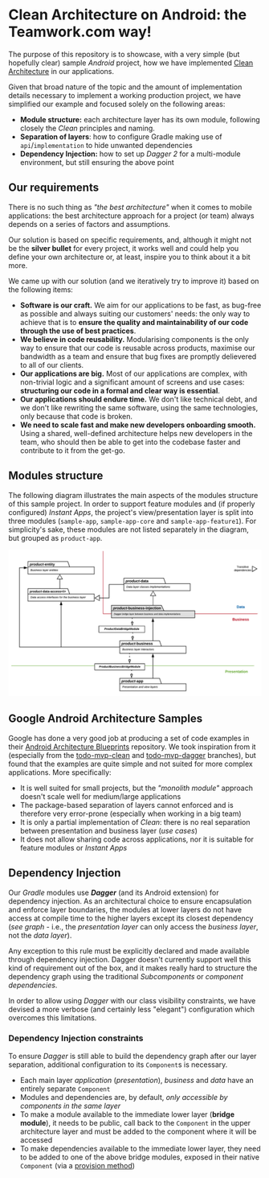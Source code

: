 # Clean Architecture on Android: the Teamwork.com way!
The purpose of this repository is to showcase, with a very simple (but hopefully clear) sample *Android* project, how we have implemented [Clean Architecture](https://8thlight.com/blog/uncle-bob/2012/08/13/the-clean-architecture.html) in our applications.

Given that broad nature of the topic and the amount of implementation details necessary to implement a working production project, we have simplified our example and focused solely on the following areas:
- **Module structure:** each architecture layer has its own module, following closely the _Clean_ principles and naming.
- **Separation of layers**: how to configure Gradle making use of `api`/`implementation` to hide unwanted dependencies
- **Dependency Injection:** how to set up *Dagger 2* for a multi-module environment, but still ensuring the above point

## Our requirements
There is no such thing as *"the best architecture"* when it comes to mobile applications: the best architecture approach for a project (or team) always depends on a series of factors and assumptions.

Our solution is based on specific requirements, and, although it might not be the **silver bullet** for every project, it works well and could help you define your own architecture or, at least, inspire you to think about it a bit more.

We came up with our solution (and we iteratively try to improve it) based on the following items:
- **Software is our craft.** We aim for our applications to be fast, as bug-free as possible and always suiting our customers' needs: the only way to achieve that is to **ensure the quality and maintainability of our code through the use of best practices**.
- **We believe in code reusability.** Modularising components is the only way to ensure that our code is reusable across products, maximise our bandwidth as a team and ensure that bug fixes are promptly delievered to all of our clients.
- **Our applications are big.** Most of our applications are complex, with non-trivial logic and a significant amount of screens and use cases: **structuring our code in a formal and clear way is essential**.
- **Our applications should endure time.** We don't like technical debt, and we don't like rewriting the same software, using the same technologies, only because that code is broken.
- **We need to scale fast and make new developers onboarding smooth.** Using a shared, well-defined architecture helps new developers in the team, who should then be able to get into the codebase faster and contribute to it from the get-go.

## Modules structure
The following diagram illustrates the main aspects of the modules structure of this sample project.
In order to support feature modules and (if properly configured) _Instant Apps_, the project's view/presentation layer is split into three modules (`sample-app`, `sample-app-core` and `sample-app-feature1`).
For simplicity's sake, these modules are not listed separately in the diagram, but grouped as `product-app`.

![](docs/clean_app_architecture_v1.png)

## Google Android Architecture Samples
Google has done a very good job at producing a set of code examples in their [Android Architecture Blueprints](https://github.com/googlesamples/android-architecture) repository.
We took inspiration from it (especially from the [todo-mvp-clean](https://github.com/googlesamples/android-architecture/tree/todo-mvp-clean/) and [todo-mvp-dagger](https://github.com/googlesamples/android-architecture/tree/todo-mvp-dagger/) branches), but found that the examples are quite simple and not suited for more complex applications. More specifically:
- It is well suited for small projects, but the _"monolith module"_ approach doesn't scale well for medium/large applications
- The package-based separation of layers cannot enforced and is therefore very error-prone (especially when working in a big team)
- It is only a partial implementation of *Clean*: there is no real separation between presentation and business layer (*use cases*)
- It does not allow sharing code across applications, nor it is suitable for feature modules or _Instant Apps_

## Dependency Injection
Our *Gradle* modules use _**Dagger**_ (and its Android extension) for dependency injection. As an architectural choice to ensure encapsulation and enforce layer boundaries,
the modules at lower layers do not have access at compile time to the higher layers except its closest dependency (_see graph_ - i.e., the _presentation layer_ can only access the _business layer_, not the _data layer_).

Any exception to this rule must be explicitly declared and made available through dependency injection. Dagger doesn't currently support well this kind of requirement out of the box, and it makes really hard to structure the dependency graph using the traditional _Subcomponents_ or _component dependencies_.

In order to allow using _Dagger_ with our class visibility constraints, we have devised a more verbose (and certainly less "elegant") configuration which overcomes this limitations.

### Dependency Injection constraints
To ensure _Dagger_ is still able to build the dependency graph after our layer separation, additional configuration to its `Component`s is necessary.
- Each main layer _application_ (_presentation_), _business_ and _data_ have an entirely separate `Component`
- Modules and dependencies are, by default, _only accessible by components in the same layer_
- To make a module available to the immediate lower layer (**bridge module**), it needs to be public, call back to the `Component` in the upper architecture layer and must be added to the component where it will be accessed
- To make dependencies available to the immediate lower layer, they need to be added to one of the above bridge modules, exposed in their native `Component` (via a [provision method](https://google.github.io/dagger/api/2.14/dagger/Component.html))